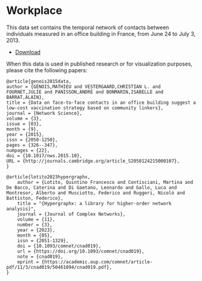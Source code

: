 # Workplace

This data set contains the temporal network of contacts between individuals measured in an office building in France, from June 24 to July 3, 2013.

* [Download](https://drive.google.com/file/d/1MR7DFCV-4wNVfUQU2M0Qi1JU58lhkXW3/view?usp=sharing)

When this data is used in published research or for visualization purposes, please cite the following papers:

```
@article{genois2015data,
author = {GÉNOIS,MATHIEU and VESTERGAARD,CHRISTIAN L. and FOURNET,JULIE and PANISSON,ANDRÉ and BONMARIN,ISABELLE and BARRAT,ALAIN},
title = {Data on face-to-face contacts in an office building suggest a low-cost vaccination strategy based on community linkers},
journal = {Network Science},
volume = {3},
issue = {03},
month = {9},
year = {2015},
issn = {2050-1250},
pages = {326--347},
numpages = {22},
doi = {10.1017/nws.2015.10},
URL = {http://journals.cambridge.org/article_S2050124215000107},
}

@article{lotito2023hypergraphx,
    author = {Lotito, Quintino Francesco and Contisciani, Martina and De Bacco, Caterina and Di Gaetano, Leonardo and Gallo, Luca and Montresor, Alberto and Musciotto, Federico and Ruggeri, Nicolò and Battiston, Federico},
    title = "{Hypergraphx: a library for higher-order network analysis}",
    journal = {Journal of Complex Networks},
    volume = {11},
    number = {3},
    year = {2023},
    month = {05},
    issn = {2051-1329},
    doi = {10.1093/comnet/cnad019},
    url = {https://doi.org/10.1093/comnet/cnad019},
    note = {cnad019},
    eprint = {https://academic.oup.com/comnet/article-pdf/11/3/cnad019/50461094/cnad019.pdf},
}
```